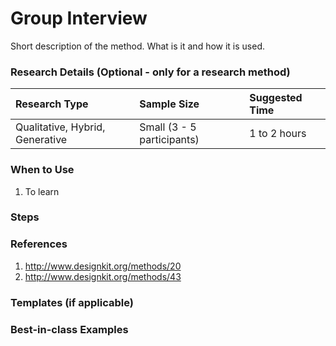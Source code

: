 # Group Interview

Short description of the method. What is it and how it is used.

### Research Details \(Optional - only for a research method\)

| Research Type | Sample Size | Suggested Time |
| :--- | :--- | :--- |
| Qualitative, Hybrid, Generative | Small \(3 - 5 participants\) | 1 to 2 hours |

### When to Use

1. To learn 

### Steps

### References

1. http://www.designkit.org/methods/20
2. http://www.designkit.org/methods/43

### Templates \(if applicable\)

### Best-in-class Examples



